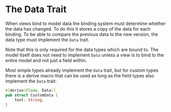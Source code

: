 # The Data Trait

When views bind to model data the binding system must determine whether the data has changed. To do this it stores a copy of the data for each binding. To be able to compare the previous data to the new version, the data type must implement the `Data` trait.

Note that this is only required for the data types which are bound to. The model itself does not need to implement `Data` unless a view is to bind to the entire model and not just a field within.

Most simple types already implement the `Data` trait, but for custom types there is a derive macro that can be used as long as the field types also implement the `Data` trait:

```rust
#[derive(Clone, Data)]
pub struct CustomData {
    text: String,
} 
```

